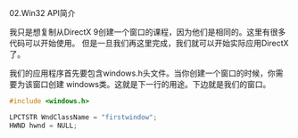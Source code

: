02.Win32 API简介

我只是想复制从DirectX 9创建一个窗口的课程，因为他们是相同的。这里有很多代码可以开始使用。
但是一旦我们再这里完成，我们就可以开始实际应用DirectX了。

我们的应用程序首先要包含windows.h头文件。当你创建一个窗口的时候，你需要为该窗口创建
windows类。这就是下一行的用途。下边就是我们的窗口。

```c++
#include <windows.h>

LPCTSTR WndClassName = "firstwindow";
HWND hwnd = NULL;
```
